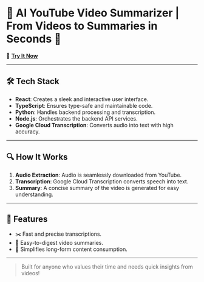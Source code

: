 # 🎥 AI YouTube Video Summarizer | From Videos to Summaries in Seconds 🚀

🔗 **[Try It Now](https://ai-youtube-video-summarizer.vercel.app/)**

---

## 🛠️ Tech Stack

- **React**: Creates a sleek and interactive user interface.  
- **TypeScript**: Ensures type-safe and maintainable code.  
- **Python**: Handles backend processing and transcription.  
- **Node.js**: Orchestrates the backend API services.  
- **Google Cloud Transcription**: Converts audio into text with high accuracy.  

---

## 🔍 How It Works

1. **Audio Extraction**: Audio is seamlessly downloaded from YouTube.  
2. **Transcription**: Google Cloud Transcription converts speech into text.  
3. **Summary**: A concise summary of the video is generated for easy understanding.  

---

## 🌟 Features

- ✂️ Fast and precise transcriptions.  
- 📄 Easy-to-digest video summaries.  
- 🎯 Simplifies long-form content consumption.  

---

> Built for anyone who values their time and needs quick insights from videos!  
